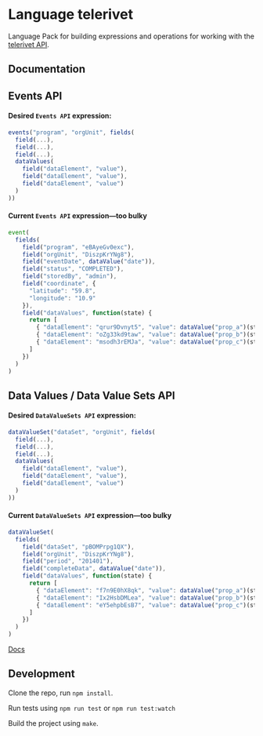 Language telerivet
==============

Language Pack for building expressions and operations for working with
the [telerivet API](http://telerivet.github.io/telerivet-docs/master/en/developer/html/telerivet_developer_manual.html).

Documentation
-------------
## Events API

#### Desired `Events API` expression:
```js
events("program", "orgUnit", fields(
  field(...),
  field(...),
  field(...),
  dataValues(
    field("dataElement", "value"),
    field("dataElement", "value"),
    field("dataElement", "value")
  )
))
```

#### Current `Events API` expression—too bulky
```js
event(
  fields(
    field("program", "eBAyeGv0exc"),
    field("orgUnit", "DiszpKrYNg8"),
    field("eventDate", dataValue("date")),
    field("status", "COMPLETED"),
    field("storedBy", "admin"),
    field("coordinate", {
      "latitude": "59.8",
      "longitude": "10.9"
    }),
    field("dataValues", function(state) {
      return [
        { "dataElement": "qrur9Dvnyt5", "value": dataValue("prop_a")(state) },
        { "dataElement": "oZg33kd9taw", "value": dataValue("prop_b")(state) },
        { "dataElement": "msodh3rEMJa", "value": dataValue("prop_c")(state) }
      ]
    })
  )
)
```

## Data Values / Data Value Sets API

#### Desired `DataValueSets API` expression:
```js
dataValueSet("dataSet", "orgUnit", fields(
  field(...),
  field(...),
  field(...),
  dataValues(
    field("dataElement", "value"),
    field("dataElement", "value"),
    field("dataElement", "value")
  )
))
```

#### Current `DataValueSets API` expression—too bulky
```js
dataValueSet(
  fields(
    field("dataSet", "pBOMPrpg1QX"),
    field("orgUnit", "DiszpKrYNg8"),
    field("period", "201401"),
    field("completeData", dataValue("date")),
    field("dataValues", function(state) {
      return [
        { "dataElement": "f7n9E0hX8qk", "value": dataValue("prop_a")(state) },
        { "dataElement": "Ix2HsbDMLea", "value": dataValue("prop_b")(state) },
        { "dataElement": "eY5ehpbEsB7", "value": dataValue("prop_c")(state) }
      ]
    })
  )
)
```

[Docs](docs/index)


Development
-----------

Clone the repo, run `npm install`.

Run tests using `npm run test` or `npm run test:watch`

Build the project using `make`.
